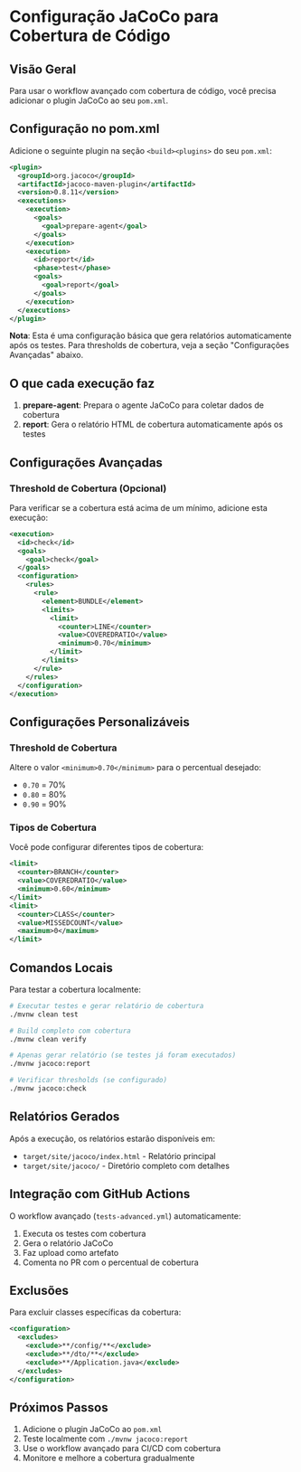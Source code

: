 # Configuração JaCoCo para Cobertura de Código

## Visão Geral

Para usar o workflow avançado com cobertura de código, você precisa adicionar o plugin JaCoCo ao seu `pom.xml`.

## Configuração no pom.xml

Adicione o seguinte plugin na seção `<build><plugins>` do seu `pom.xml`:

```xml
<plugin>
  <groupId>org.jacoco</groupId>
  <artifactId>jacoco-maven-plugin</artifactId>
  <version>0.8.11</version>
  <executions>
    <execution>
      <goals>
        <goal>prepare-agent</goal>
      </goals>
    </execution>
    <execution>
      <id>report</id>
      <phase>test</phase>
      <goals>
        <goal>report</goal>
      </goals>
    </execution>
  </executions>
</plugin>
```

**Nota**: Esta é uma configuração básica que gera relatórios automaticamente após os testes. Para thresholds de cobertura, veja a seção "Configurações Avançadas" abaixo.

## O que cada execução faz

1. **prepare-agent**: Prepara o agente JaCoCo para coletar dados de cobertura
2. **report**: Gera o relatório HTML de cobertura automaticamente após os testes

## Configurações Avançadas

### Threshold de Cobertura (Opcional)
Para verificar se a cobertura está acima de um mínimo, adicione esta execução:

```xml
<execution>
  <id>check</id>
  <goals>
    <goal>check</goal>
  </goals>
  <configuration>
    <rules>
      <rule>
        <element>BUNDLE</element>
        <limits>
          <limit>
            <counter>LINE</counter>
            <value>COVEREDRATIO</value>
            <minimum>0.70</minimum>
          </limit>
        </limits>
      </rule>
    </rules>
  </configuration>
</execution>
```

## Configurações Personalizáveis

### Threshold de Cobertura
Altere o valor `<minimum>0.70</minimum>` para o percentual desejado:
- `0.70` = 70%
- `0.80` = 80%
- `0.90` = 90%

### Tipos de Cobertura
Você pode configurar diferentes tipos de cobertura:

```xml
<limit>
  <counter>BRANCH</counter>
  <value>COVEREDRATIO</value>
  <minimum>0.60</minimum>
</limit>
<limit>
  <counter>CLASS</counter>
  <value>MISSEDCOUNT</value>
  <maximum>0</maximum>
</limit>
```

## Comandos Locais

Para testar a cobertura localmente:

```bash
# Executar testes e gerar relatório de cobertura
./mvnw clean test

# Build completo com cobertura
./mvnw clean verify

# Apenas gerar relatório (se testes já foram executados)
./mvnw jacoco:report

# Verificar thresholds (se configurado)
./mvnw jacoco:check
```

## Relatórios Gerados

Após a execução, os relatórios estarão disponíveis em:
- `target/site/jacoco/index.html` - Relatório principal
- `target/site/jacoco/` - Diretório completo com detalhes

## Integração com GitHub Actions

O workflow avançado (`tests-advanced.yml`) automaticamente:
1. Executa os testes com cobertura
2. Gera o relatório JaCoCo
3. Faz upload como artefato
4. Comenta no PR com o percentual de cobertura

## Exclusões

Para excluir classes específicas da cobertura:

```xml
<configuration>
  <excludes>
    <exclude>**/config/**</exclude>
    <exclude>**/dto/**</exclude>
    <exclude>**/Application.java</exclude>
  </excludes>
</configuration>
```

## Próximos Passos

1. Adicione o plugin JaCoCo ao `pom.xml`
2. Teste localmente com `./mvnw jacoco:report`
3. Use o workflow avançado para CI/CD com cobertura
4. Monitore e melhore a cobertura gradualmente
